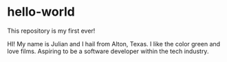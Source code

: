 # hello-world
This repository is my first ever!

HI! My name is Julian and I hail from Alton, Texas. I like the color green and love films. Aspiring to be a software developer within the tech industry.
